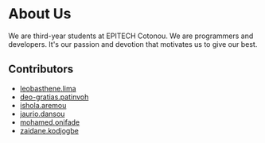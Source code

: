 # About Us

We are third-year students at EPITECH Cotonou. We are programmers and developers. It's our passion and devotion that motivates us to give our best.

## Contributors

* [leobasthene.lima](https://github.com/Uozak218)
* [deo-gratias.patinvoh](https://github.com/Deo-Cell)
* [ishola.aremou](https://github.com/Isholaaremou)
* [jaurio.dansou](https://github.com/djaurio)
* [mohamed.onifade](https://github.com/Halid13)
* [zaidane.kodjogbe](https://github.com/Zaidane22)


<!-- ## Project layout

    mkdocs.yml    # The configuration file.
    docs/
        index.md  # The documentation homepage.
        ...       # Other markdown pages, images and other files. -->